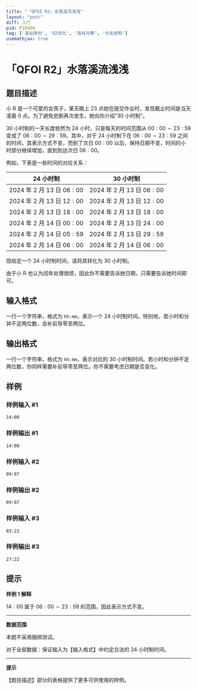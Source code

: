 ```yaml
---
title: "「QFOI R2」水落溪流浅浅"
layout: "post"
diff: 入门
pid: P10409
tag: ['洛谷原创', 'O2优化', '洛谷月赛', '分支结构']
usemathjax: true
---
```


# 「QFOI R2」水落溪流浅浅
## 题目描述

小 R 是一个可爱的女孩子，某天晚上 $23$ 点她在提交作业时，发现截止时间是当天凌晨 $0$ 点。为了避免悲剧再次发生，她向你介绍“$30$ 小时制”。

$30$ 小时制的一天长度依然为 $24$ 小时，只是每天的时间范围从 $00:00\sim 23:59$ 变成了 $06:00\sim 29:59$。其中，对于 $24$ 小时制下在 $06:00\sim 23:59$ 之间的时间，其表示方式不变，而到了次日 $00:00$ 以后，保持日期不变，时间的小时部分继续增加，直到到达次日 $06:00$。

例如，下表是一些时间的对应关系：

|$24$ 小时制|$30$ 小时制|
|:-:|:-:|
|$2024$ 年 $2$ 月 $13$ 日 $06:00$|$2024$ 年 $2$ 月 $13$ 日 $06:00$|
|$2024$ 年 $2$ 月 $13$ 日 $12:00$|$2024$ 年 $2$ 月 $13$ 日 $12:00$|
|$2024$ 年 $2$ 月 $13$ 日 $18:00$|$2024$ 年 $2$ 月 $13$ 日 $18:00$|
|$2024$ 年 $2$ 月 $14$ 日 $00:00$|$2024$ 年 $2$ 月 $13$ 日 $24:00$|
|$2024$ 年 $2$ 月 $14$ 日 $05:59$|$2024$ 年 $2$ 月 $13$ 日 $29:59$|
|$2024$ 年 $2$ 月 $14$ 日 $06:00$|$2024$ 年 $2$ 月 $14$ 日 $06:00$|

现给定一个 $24$ 小时制时间，请将其转化为 $30$ 小时制。

由于小 R 也认为闰年处理很烦，因此你不需要告诉她日期，只需要告诉她时间即可。
## 输入格式

一行一个字符串，格式为 `hh:mm`，表示一个 $24$ 小时制时间。特别地，若小时和分钟不足两位数，会补前导零至两位。
## 输出格式

一行一个字符串，格式为 `hh:mm`，表示对应的 $30$ 小时制时间。若小时和分钟不足两位数，你同样需要补前导零至两位。你不需要考虑日期是否变化。
## 样例

### 样例输入 #1
```
14:00
```
### 样例输出 #1
```
14:00
```
### 样例输入 #2
```
09:07
```
### 样例输出 #2
```
09:07
```
### 样例输入 #3
```
03:22
```
### 样例输出 #3
```
27:22
```
## 提示

**样例 $1$ 解释**

$14:00$ 属于 $06:00\sim 23:59$ 的范围，因此表示方式不变。

---

**数据范围**

本题不采用捆绑测试。

对于全部数据：保证输入为【输入格式】中约定合法的 $24$ 小时制时间。

---

**提示**

【题目描述】部分的表格提供了更多可供使用的样例。
